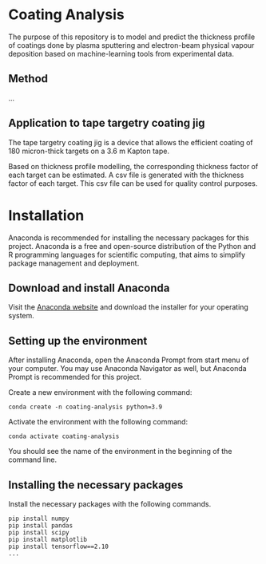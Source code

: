 # Coating Analysis

The purpose of this repository is to model and predict the thickness profile of coatings done by plasma sputtering and electron-beam physical vapour deposition based on machine-learning tools from experimental data.

## Method

...

## Application to tape targetry coating jig

The tape targetry coating jig is a device that allows the efficient coating of 180 micron-thick targets on a 3.6 m Kapton tape. 

Based on thickness profile modelling, the corresponding thickness factor of each target can be estimated. A csv file is generated with the thickness factor of each target. This csv file can be used for quality control purposes.

# Installation

Anaconda is recommended for installing the necessary packages for this project. Anaconda is a free and open-source distribution of the Python and R programming languages for scientific computing, that aims to simplify package management and deployment. 

## Download and install Anaconda
Visit the [Anaconda website](https://www.anaconda.com/products/individual) and download the installer for your operating system.

## Setting up the environment
After installing Anaconda, open the Anaconda Prompt from start menu of your computer. You may use Anaconda Navigator as well, but Anaconda Prompt is recommended for this project.

Create a new environment with the following command:

```
conda create -n coating-analysis python=3.9
```
Activate the environment with the following command:

```
conda activate coating-analysis
```
You should see the name of the environment in the beginning of the command line.

## Installing the necessary packages
Install the necessary packages with the following commands.

```
pip install numpy
pip install pandas
pip install scipy
pip install matplotlib
pip install tensorflow==2.10
...
```


